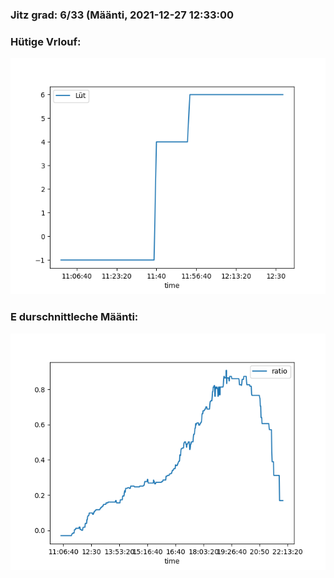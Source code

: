### Jitz grad: 6/33 (Määnti, 2021-12-27 12:33:00

### Hütige Vrlouf:
![Graph](Today.png)

### E durschnittleche Määnti:
![Graph](Määnti.png)